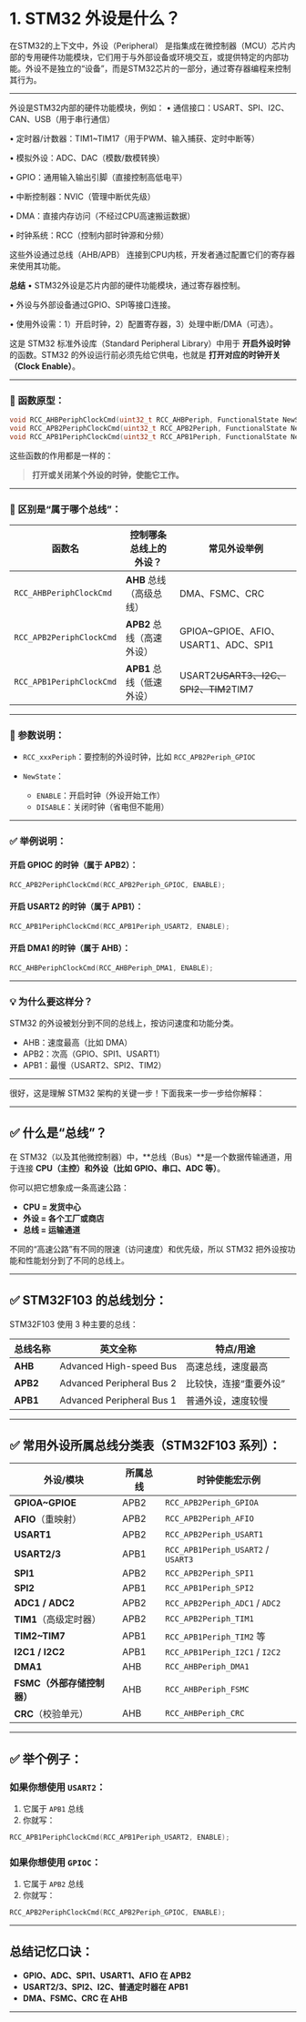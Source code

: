 # 1. STM32 外设是什么？
在STM32的上下文中，外设（Peripheral） 是指集成在微控制器（MCU）芯片内部的专用硬件功能模块，它们用于与外部设备或环境交互，或提供特定的内部功能。外设不是独立的“设备”，而是STM32芯片的一部分，通过寄存器编程来控制其行为。

---


外设是STM32内部的硬件功能模块，例如：
• 通信接口：USART、SPI、I2C、CAN、USB（用于串行通信）

• 定时器/计数器：TIM1~TIM17（用于PWM、输入捕获、定时中断等）

• 模拟外设：ADC、DAC（模数/数模转换）

• GPIO：通用输入输出引脚（直接控制高低电平）

• 中断控制器：NVIC（管理中断优先级）

• DMA：直接内存访问（不经过CPU高速搬运数据）

• 时钟系统：RCC（控制内部时钟源和分频）


这些外设通过总线（AHB/APB） 连接到CPU内核，开发者通过配置它们的寄存器来使用其功能。



**总结**
• STM32外设是芯片内部的硬件功能模块，通过寄存器控制。  

• 外设与外部设备通过GPIO、SPI等接口连接。  

• 使用外设需：1）开启时钟，2）配置寄存器，3）处理中断/DMA（可选）。  









这是 STM32 标准外设库（Standard Peripheral Library）中用于 **开启外设时钟** 的函数。STM32 的外设运行前必须先给它供电，也就是 **打开对应的时钟开关（Clock Enable）**。

---

### 🔧 函数原型：

```c
void RCC_AHBPeriphClockCmd(uint32_t RCC_AHBPeriph, FunctionalState NewState);
void RCC_APB2PeriphClockCmd(uint32_t RCC_APB2Periph, FunctionalState NewState);
void RCC_APB1PeriphClockCmd(uint32_t RCC_APB1Periph, FunctionalState NewState);
```

这些函数的作用都是一样的：

> **打开或关闭某个外设的时钟，使能它工作。**

---

### 🧱 区别是“属于哪个总线”：

| 函数名                      | 控制哪条总线上的外设？       | 常见外设举例                             |
| ------------------------ | ----------------- | ---------------------------------- |
| `RCC_AHBPeriphClockCmd`  | **AHB** 总线（高级总线）  | DMA、FSMC、CRC                       |
| `RCC_APB2PeriphClockCmd` | **APB2** 总线（高速外设） | GPIOA\~GPIOE、AFIO、USART1、ADC、SPI1  |
| `RCC_APB1PeriphClockCmd` | **APB1** 总线（低速外设） | USART2~~USART3、I2C、SPI2、TIM2~~TIM7 |

---

### 🧩 参数说明：

* `RCC_xxxPeriph`：要控制的外设时钟，比如 `RCC_APB2Periph_GPIOC`
* `NewState`：

  * `ENABLE`：开启时钟（外设开始工作）
  * `DISABLE`：关闭时钟（省电但不能用）

---

### ✅ 举例说明：

#### 开启 GPIOC 的时钟（属于 APB2）：

```c
RCC_APB2PeriphClockCmd(RCC_APB2Periph_GPIOC, ENABLE);
```

#### 开启 USART2 的时钟（属于 APB1）：

```c
RCC_APB1PeriphClockCmd(RCC_APB1Periph_USART2, ENABLE);
```

#### 开启 DMA1 的时钟（属于 AHB）：

```c
RCC_AHBPeriphClockCmd(RCC_AHBPeriph_DMA1, ENABLE);
```

---

### 💡 为什么要这样分？

STM32 的外设被划分到不同的总线上，按访问速度和功能分类。

* AHB：速度最高（比如 DMA）
* APB2：次高（GPIO、SPI1、USART1）
* APB1：最慢（USART2、SPI2、TIM2）

---

很好，这是理解 STM32 架构的关键一步！下面我来一步一步给你解释：

---

## ✅ 什么是“总线”？

在 STM32（以及其他微控制器）中，\*\*总线（Bus）\*\*是一个数据传输通道，用于连接 **CPU（主控）和外设（比如 GPIO、串口、ADC 等）**。

你可以把它想象成一条高速公路：

* **CPU = 发货中心**
* **外设 = 各个工厂或商店**
* **总线 = 运输通道**

不同的“高速公路”有不同的限速（访问速度）和优先级，所以 STM32 把外设按功能和性能划分到了不同的总线上。

---

## ✅ STM32F103 的总线划分：

STM32F103 使用 3 种主要的总线：

| 总线名称     | 英文全称                      | 特点/用途        |
| -------- | ------------------------- | ------------ |
| **AHB**  | Advanced High-speed Bus   | 高速总线，速度最高    |
| **APB2** | Advanced Peripheral Bus 2 | 比较快，连接“重要外设” |
| **APB1** | Advanced Peripheral Bus 1 | 普通外设，速度较慢    |

---

## ✅ 常用外设所属总线分类表（STM32F103 系列）：

| 外设/模块             | 所属总线 | 时钟使能宏示例                            |
| ----------------- | ---- | ---------------------------------- |
| **GPIOA\~GPIOE**  | APB2 | `RCC_APB2Periph_GPIOA`             |
| **AFIO**（重映射）     | APB2 | `RCC_APB2Periph_AFIO`              |
| **USART1**        | APB2 | `RCC_APB2Periph_USART1`            |
| **USART2/3**      | APB1 | `RCC_APB1Periph_USART2` / `USART3` |
| **SPI1**          | APB2 | `RCC_APB2Periph_SPI1`              |
| **SPI2**          | APB1 | `RCC_APB1Periph_SPI2`              |
| **ADC1 / ADC2**   | APB2 | `RCC_APB2Periph_ADC1` / `ADC2`     |
| **TIM1**（高级定时器）   | APB2 | `RCC_APB2Periph_TIM1`              |
| **TIM2\~TIM7**    | APB1 | `RCC_APB1Periph_TIM2` 等            |
| **I2C1 / I2C2**   | APB1 | `RCC_APB1Periph_I2C1` / `I2C2`     |
| **DMA1**          | AHB  | `RCC_AHBPeriph_DMA1`               |
| **FSMC（外部存储控制器）** | AHB  | `RCC_AHBPeriph_FSMC`               |
| **CRC**（校验单元）     | AHB  | `RCC_AHBPeriph_CRC`                |

---

## ✅ 举个例子：

### 如果你想使用 `USART2`：

1. 它属于 `APB1` 总线
2. 你就写：

```c
RCC_APB1PeriphClockCmd(RCC_APB1Periph_USART2, ENABLE);
```

### 如果你想使用 `GPIOC`：

1. 它属于 `APB2` 总线
2. 你就写：

```c
RCC_APB2PeriphClockCmd(RCC_APB2Periph_GPIOC, ENABLE);
```

---

## 总结记忆口诀：

* **GPIO、ADC、SPI1、USART1、AFIO 在 APB2**
* **USART2/3、SPI2、I2C、普通定时器在 APB1**
* **DMA、FSMC、CRC 在 AHB**

---


